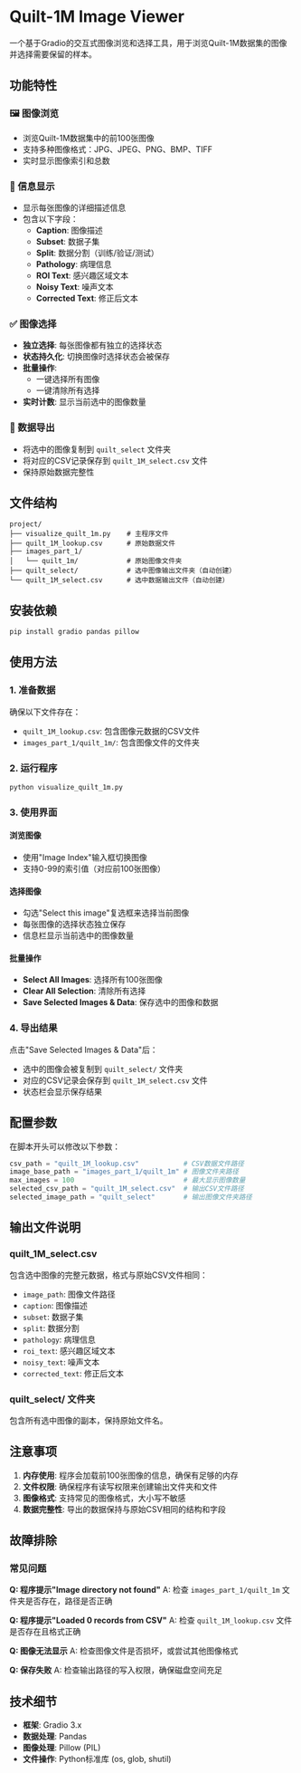 # Quilt-1M Image Viewer

一个基于Gradio的交互式图像浏览和选择工具，用于浏览Quilt-1M数据集的图像并选择需要保留的样本。

## 功能特性

### 🖼️ 图像浏览
- 浏览Quilt-1M数据集中的前100张图像
- 支持多种图像格式：JPG、JPEG、PNG、BMP、TIFF
- 实时显示图像索引和总数

### 📝 信息显示
- 显示每张图像的详细描述信息
- 包含以下字段：
  - **Caption**: 图像描述
  - **Subset**: 数据子集
  - **Split**: 数据分割（训练/验证/测试）
  - **Pathology**: 病理信息
  - **ROI Text**: 感兴趣区域文本
  - **Noisy Text**: 噪声文本
  - **Corrected Text**: 修正后文本

### ✅ 图像选择
- **独立选择**: 每张图像都有独立的选择状态
- **状态持久化**: 切换图像时选择状态会被保存
- **批量操作**: 
  - 一键选择所有图像
  - 一键清除所有选择
- **实时计数**: 显示当前选中的图像数量

### 💾 数据导出
- 将选中的图像复制到 `quilt_select` 文件夹
- 将对应的CSV记录保存到 `quilt_1M_select.csv` 文件
- 保持原始数据完整性

## 文件结构

```
project/
├── visualize_quilt_1m.py    # 主程序文件
├── quilt_1M_lookup.csv      # 原始数据文件
├── images_part_1/
│   └── quilt_1m/            # 原始图像文件夹
├── quilt_select/            # 选中图像输出文件夹（自动创建）
└── quilt_1M_select.csv      # 选中数据输出文件（自动创建）
```

## 安装依赖

```bash
pip install gradio pandas pillow
```

## 使用方法

### 1. 准备数据
确保以下文件存在：
- `quilt_1M_lookup.csv`: 包含图像元数据的CSV文件
- `images_part_1/quilt_1m/`: 包含图像文件的文件夹

### 2. 运行程序
```bash
python visualize_quilt_1m.py
```

### 3. 使用界面

#### 浏览图像
- 使用"Image Index"输入框切换图像
- 支持0-99的索引值（对应前100张图像）

#### 选择图像
- 勾选"Select this image"复选框来选择当前图像
- 每张图像的选择状态独立保存
- 信息栏显示当前选中的图像数量

#### 批量操作
- **Select All Images**: 选择所有100张图像
- **Clear All Selection**: 清除所有选择
- **Save Selected Images & Data**: 保存选中的图像和数据

### 4. 导出结果
点击"Save Selected Images & Data"后：
- 选中的图像会被复制到 `quilt_select/` 文件夹
- 对应的CSV记录会保存到 `quilt_1M_select.csv` 文件
- 状态栏会显示保存结果

## 配置参数

在脚本开头可以修改以下参数：

```python
csv_path = "quilt_1M_lookup.csv"           # CSV数据文件路径
image_base_path = "images_part_1/quilt_1m" # 图像文件夹路径
max_images = 100                           # 最大显示图像数量
selected_csv_path = "quilt_1M_select.csv"  # 输出CSV文件路径
selected_image_path = "quilt_select"       # 输出图像文件夹路径
```

## 输出文件说明

### quilt_1M_select.csv
包含选中图像的完整元数据，格式与原始CSV文件相同：
- `image_path`: 图像文件路径
- `caption`: 图像描述
- `subset`: 数据子集
- `split`: 数据分割
- `pathology`: 病理信息
- `roi_text`: 感兴趣区域文本
- `noisy_text`: 噪声文本
- `corrected_text`: 修正后文本

### quilt_select/ 文件夹
包含所有选中图像的副本，保持原始文件名。

## 注意事项

1. **内存使用**: 程序会加载前100张图像的信息，确保有足够的内存
2. **文件权限**: 确保程序有读写权限来创建输出文件夹和文件
3. **图像格式**: 支持常见的图像格式，大小写不敏感
4. **数据完整性**: 导出的数据保持与原始CSV相同的结构和字段

## 故障排除

### 常见问题

**Q: 程序提示"Image directory not found"**
A: 检查 `images_part_1/quilt_1m` 文件夹是否存在，路径是否正确

**Q: 程序提示"Loaded 0 records from CSV"**
A: 检查 `quilt_1M_lookup.csv` 文件是否存在且格式正确

**Q: 图像无法显示**
A: 检查图像文件是否损坏，或尝试其他图像格式

**Q: 保存失败**
A: 检查输出路径的写入权限，确保磁盘空间充足

## 技术细节

- **框架**: Gradio 3.x
- **数据处理**: Pandas
- **图像处理**: Pillow (PIL)
- **文件操作**: Python标准库 (os, glob, shutil)
